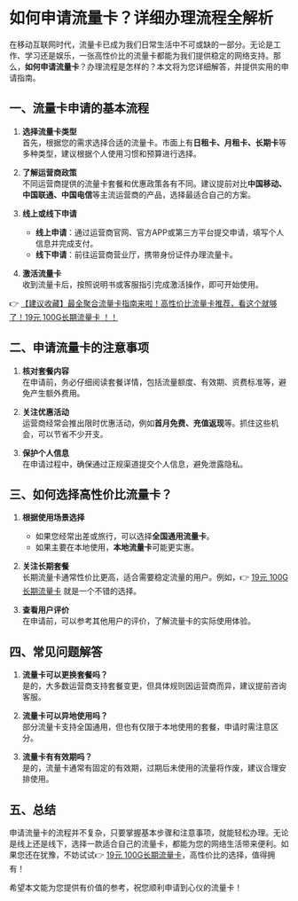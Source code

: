 # 如何申请流量卡？详细办理流程全解析

在移动互联网时代，流量卡已成为我们日常生活中不可或缺的一部分。无论是工作、学习还是娱乐，一张高性价比的流量卡都能为我们提供稳定的网络支持。那么，**如何申请流量卡**？办理流程是怎样的？本文将为您详细解答，并提供实用的申请指南。

## 一、流量卡申请的基本流程

1. **选择流量卡类型**  
   首先，根据您的需求选择合适的流量卡。市面上有**日租卡、月租卡、长期卡**等多种类型，建议根据个人使用习惯和预算进行选择。

2. **了解运营商政策**  
   不同运营商提供的流量卡套餐和优惠政策各有不同。建议提前对比**中国移动、中国联通、中国电信**等主流运营商的产品，选择最适合自己的方案。

3. **线上或线下申请**  
   - **线上申请**：通过运营商官网、官方APP或第三方平台提交申请，填写个人信息并完成支付。  
   - **线下申请**：前往运营商营业厅，携带身份证件办理流量卡。

4. **激活流量卡**  
   收到流量卡后，按照说明书或客服指引完成激活操作，即可开始使用。

👉 [【建议收藏】最全聚合流量卡指南来啦！高性价比流量卡推荐，看这个就够了！19元 100G长期流量卡 ！！](https://bit.ly/Liuliangka)

## 二、申请流量卡的注意事项

1. **核对套餐内容**  
   在申请前，务必仔细阅读套餐详情，包括流量额度、有效期、资费标准等，避免产生额外费用。

2. **关注优惠活动**  
   运营商经常会推出限时优惠活动，例如**首月免费、充值返现**等。抓住这些机会，可以节省不少开支。

3. **保护个人信息**  
   在申请过程中，确保通过正规渠道提交个人信息，避免泄露隐私。

## 三、如何选择高性价比流量卡？

1. **根据使用场景选择**  
   - 如果您经常出差或旅行，可以选择**全国通用流量卡**。  
   - 如果主要在本地使用，**本地流量卡**可能更实惠。

2. **关注长期套餐**  
   长期流量卡通常性价比更高，适合需要稳定流量的用户。例如，👉 [19元 100G长期流量卡](https://bit.ly/Liuliangka) 就是一个不错的选择。

3. **查看用户评价**  
   在申请前，可以参考其他用户的评价，了解流量卡的实际使用体验。

## 四、常见问题解答

1. **流量卡可以更换套餐吗？**  
   是的，大多数运营商支持套餐变更，但具体规则因运营商而异，建议提前咨询客服。

2. **流量卡可以异地使用吗？**  
   部分流量卡支持全国通用，但也有仅限于本地使用的套餐，申请时需注意区分。

3. **流量卡有有效期吗？**  
   是的，流量卡通常有固定的有效期，过期后未使用的流量将作废，建议合理安排使用。

## 五、总结

申请流量卡的流程并不复杂，只要掌握基本步骤和注意事项，就能轻松办理。无论是线上还是线下，选择一款适合自己的流量卡，都能为您的网络生活带来便利。如果您还在犹豫，不妨试试👉 [19元 100G长期流量卡](https://bit.ly/Liuliangka)，高性价比的选择，值得拥有！

希望本文能为您提供有价值的参考，祝您顺利申请到心仪的流量卡！